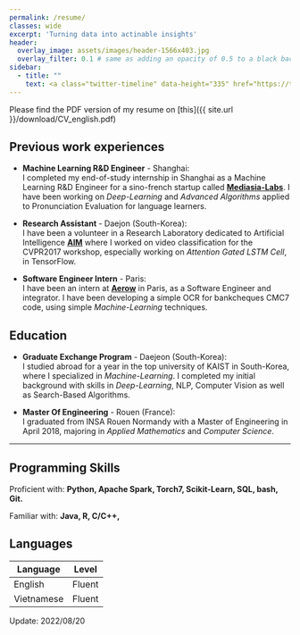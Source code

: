 ```yaml
---
permalink: /resume/
classes: wide
excerpt: 'Turning data into actinable insights'
header:
  overlay_image: assets/images/header-1566x403.jpg
  overlay_filter: 0.1 # same as adding an opacity of 0.5 to a black background
sidebar:
  - title: ""
    text: <a class="twitter-timeline" data-height="335" href="https://twitter.com/danhpt?ref_src=twsrc%5Etfw">Tweets by danh phan</a> <script async src="https://platform.twitter.com/widgets.js" charset="utf-8"></script>
---
```


Please find the PDF version of my resume on [this]({{ site.url }}/download/CV_english.pdf)

## Previous work experiences

- **Machine Learning R&D Engineer** - Shanghai:  
  I completed my end-of-study internship in Shanghai as a Machine Learning R&D Engineer for a sino-french startup called **[Mediasia-Labs](http://mediasia-labs.com)**. I have been working on *Deep-Learning* and *Advanced Algorithms* applied to Pronunciation Evaluation for language learners.

- **Research Assistant** - Daejon (South-Korea):  
  I have been a volunteer in a Research Laboratory dedicated to Artificial Intelligence **[AIM](http://slsp.kaist.ac.kr/xe/)** where I worked on video classification for the CVPR2017 workshop, especially working on *Attention Gated LSTM Cell*, in TensorFlow.

- **Software Engineer Intern** - Paris:  
  I have been an intern at **[Aerow](https://www.aerow.group/en/home/)** in Paris, as a Software Engineer and integrator. I have been developing a simple OCR for bankcheques CMC7 code, using simple *Machine-Learning* techniques.

## Education

- **Graduate Exchange Program** - Daejeon (South-Korea):  
  I studied abroad for a year in the top university of KAIST in South-Korea, where I specialized in *Machine-Learning*. I completed my initial background with skills in *Deep-Learning*, NLP, Computer Vision as well as Search-Based Algorithms.

- **Master Of Engineering** - Rouen (France):  
  I graduated from INSA Rouen Normandy with a Master of Engineering in April 2018, majoring in *Applied Mathematics* and *Computer Science*.

---

## Programming Skills

Proficient with: **Python, Apache Spark, Torch7, Scikit-Learn, SQL, bash, Git.**

Familiar with: **Java, R, C/C++,**

## Languages

| Language   | Level  |
|------------|--------|
| English    | Fluent |
| Vietnamese | Fluent |



Update: 2022/08/20